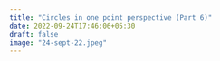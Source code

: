 ```yaml
---
title: "Circles in one point perspective (Part 6)"
date: 2022-09-24T17:46:06+05:30
draft: false
image: "24-sept-22.jpeg"
---
```

